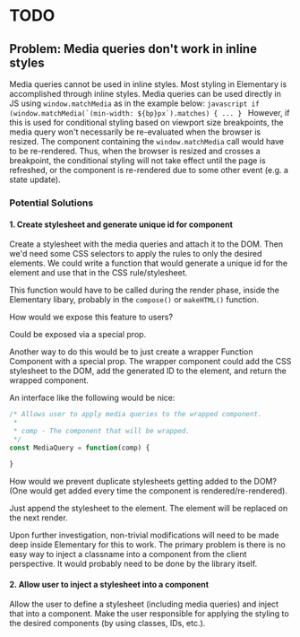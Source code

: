 # TODO

## Problem: Media queries don't work in inline styles
Media queries cannot be used in inline styles. Most styling in Elementary is accomplished through inline styles. Media queries can be used directly in JS using `window.matchMedia` as in the example below:
    ```javascript
        if (window.matchMedia(`(min-width: ${bp}px`).matches) {
            ...
        }
    ```
    However, if this is used for conditional styling based on viewport size breakpoints, the media query won't necessarily be re-evaluated when the browser is resized. The component containing the `window.matchMedia` call would have to be re-rendered. Thus, when the browser is resized and crosses a breakpoint, the conditional styling will not take effect until the page is refreshed, or the component is re-rendered due to some other event (e.g. a state update).

### Potential Solutions
#### 1. Create stylesheet and generate unique id for component

Create a stylesheet with the media queries and attach it to the DOM. Then we'd need some CSS selectors to apply the rules to only the desired elements. We could write a function that would generate a unique id for the element and use that in the CSS rule/stylesheet. 

This function would have to be called during the render phase, inside the Elementary libary, probably in the `compose()` or `makeHTML()` function.

How would we expose this feature to users?

Could be exposed via a special prop.

Another way to do this would be to just create a wrapper Function Component with a special prop. The wrapper component could add the CSS stylesheet to the DOM, add the generated ID to the element, and return the wrapped component.

An interface like the following would be nice:

```javascript
/* Allows user to apply media queries to the wrapped component.
 *
 * comp - The component that will be wrapped.
 */
const MediaQuery = function(comp) {
  
}
```

How would we prevent duplicate stylesheets getting added to the DOM? (One would get added every time the component is rendered/re-rendered).

Just append the stylesheet to the element. The element will be replaced on the next render.

Upon further investigation, non-trivial modifications will need to be made deep inside Elementary for this to work. The primary problem is there is no easy way to inject a classname into a component from the client perspective. It would probably need to be done by the library itself.

#### 2. Allow user to inject a stylesheet into a component

Allow the user to define a stylesheet (including media queries) and inject that into a component. Make the user responsible for applying the styling to the desired components (by using classes, IDs, etc.).
